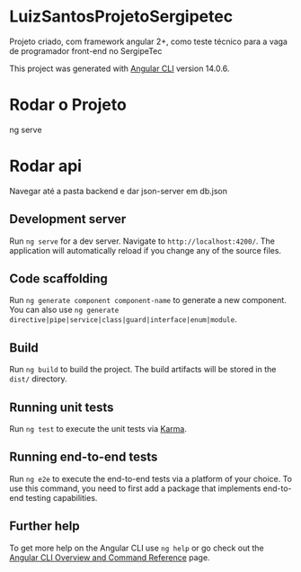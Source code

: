# LuizSantosProjetoSergipetec

Projeto criado, com framework angular 2+, como teste técnico para a vaga de programador front-end no SergipeTec

This project was generated with [Angular CLI](https://github.com/angular/angular-cli) version 14.0.6.

# Rodar o Projeto

ng serve

# Rodar api

Navegar até a pasta backend e dar json-server em db.json

## Development server

Run `ng serve` for a dev server. Navigate to `http://localhost:4200/`. The application will automatically reload if you change any of the source files.

## Code scaffolding

Run `ng generate component component-name` to generate a new component. You can also use `ng generate directive|pipe|service|class|guard|interface|enum|module`.

## Build

Run `ng build` to build the project. The build artifacts will be stored in the `dist/` directory.

## Running unit tests

Run `ng test` to execute the unit tests via [Karma](https://karma-runner.github.io).

## Running end-to-end tests

Run `ng e2e` to execute the end-to-end tests via a platform of your choice. To use this command, you need to first add a package that implements end-to-end testing capabilities.

## Further help

To get more help on the Angular CLI use `ng help` or go check out the [Angular CLI Overview and Command Reference](https://angular.io/cli) page.
